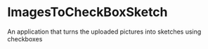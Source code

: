 # ImagesToCheckBoxSketch
An application that turns the uploaded pictures into sketches using checkboxes
